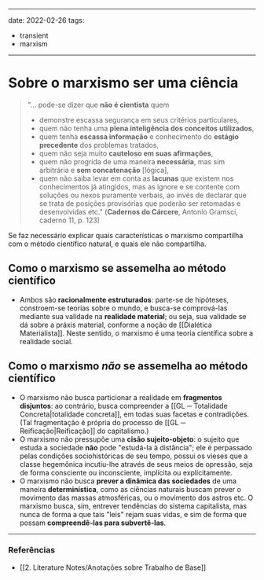 
---
date: 2022-02-26
tags:
  - transient
  - marxism
---
# Sobre o marxismo ser uma ciência
> "... pode-se dizer que **não é cientista** quem 
> * demonstre escassa segurança em seus critérios particulares,
> * quem não tenha uma **plena inteligência dos conceitos utilizados**,
> * quem tenha **escassa informação** e conhecimento do **estágio precedente** dos problemas tratados,
> * quem não seja muito **cauteloso em suas afirmações**,
> * quem não progrida de uma maneira **necessária**, mas sim arbitrária e **sem concatenação** [lógica],
> * quem não saiba levar em conta as **lacunas** que existem nos conhecimentos já atingidos, mas as ignore e se contente com soluções ou nexos puramente verbais, ao invés de declarar que se trata de posições provisórias que poderão ser retomadas e desenvolvidas etc."
> (**Cadernos do Cárcere**, Antonio Gramsci, caderno 11, p. 123)

Se faz necessário explicar quais características o marxismo compartilha com o método científico natural, e quais ele não compartilha.

## Como o marxismo se assemelha ao método científico
* Ambos são **racionalmente estruturados**: parte-se de hipóteses, constroem-se teorias sobre o mundo, e busca-se comprová-las mediante sua validade na **realidade material**; ou seja, sua validade se dá sobre a práxis material, conforme a noção de [[Dialética Materialista]]. Neste sentido, o marxismo é uma teoria científica sobre a realidade social.

## Como o marxismo *não* se assemelha ao método científico
* O marxismo não busca particionar a realidade em **fragmentos disjuntos**: ao contrário, busca compreender a [[GL ─ Totalidade Concreta|totalidade concreta]], em todas suas facetas e contradições. (Tal fragmentação é própria do processo de [[GL ─ Reificação|Reificação]] do capitalismo.)
* O marxismo não pressupõe uma **cisão sujeito-objeto**: o sujeito que estuda a sociedade **não** pode "estudá-la à distância"; ele é perpassado pelas condições sociohistóricas de seu tempo, possui os vieses que a classe hegemônica incutiu-lhe através de seus meios de opressão, seja de forma consciente ou inconsciente, implícita ou explicitamente.  
* O marxismo não busca **prever a dinâmica das sociedades** de uma maneira **determinística**, como as ciências naturais buscam prever o movimento das massas atmosféricas, ou o movimento dos astros etc. O marxismo busca, sim, entrever tendências do sistema capitalista, mas nunca de forma a que tais "leis" rejam suas vidas, e sim de forma que possam **compreendê-las para subvertê-las**. 

---
### Referências
- [[2. Literature Notes/Anotações sobre Trabalho de Base]]